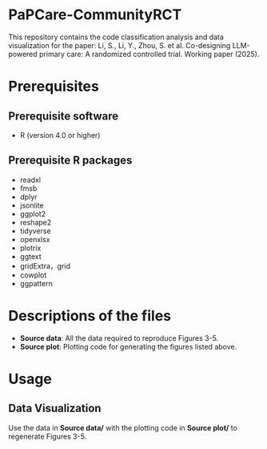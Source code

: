 # PaPCare-CommunityRCT
This repository contains the code classification analysis and data visualization for the paper: Li, S., Li, Y., Zhou, S. et al. Co-designing LLM-powered primary care: A randomized controlled trial. Working paper (2025). 

# Prerequisites
## Prerequisite software 
* R (version 4.0 or higher)
## Prerequisite R packages
* readxl
* fmsb
* dplyr
* jsonlite
* ggplot2
* reshape2
* tidyverse
* openxlsx
* plotrix
* ggtext
* gridExtra，grid
* cowplot
* ggpattern


# Descriptions of the files
* **Source data**: All the data required to reproduce Figures 3-5. 
* **Source plot**: Plotting code for generating the figures listed above. 

# Usage
## Data Visualization
Use the data in **Source data/** with the plotting code in **Source plot/** to regenerate Figures 3-5.
